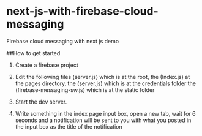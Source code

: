 # next-js-with-firebase-cloud-messaging
Firebase cloud messaging with next js demo

##How to get started

1. Create a firebase project
2. Edit the following files (server.js) which is at the root, the (Index.js) at the pages directory, the (server.js) which is at the credentials folder
the (firebase-messaging-sw.js) which is at the static folder

3. Start the dev server.

4. Write something in the index page input box, open a new tab, wait for 6 seconds and a notification will be sent to you with what you posted in the input box as the title of the notification
